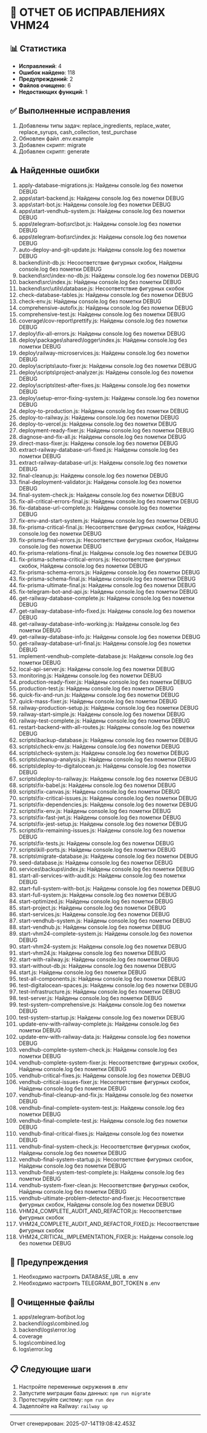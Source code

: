 # 🔧 ОТЧЕТ ОБ ИСПРАВЛЕНИЯХ VHM24

## 📊 Статистика

- **Исправлений**: 4
- **Ошибок найдено**: 118
- **Предупреждений**: 2
- **Файлов очищено**: 6
- **Недостающих функций**: 1

## ✅ Выполненные исправления

1. Добавлены типы задач: replace_ingredients, replace_water, replace_syrups, cash_collection, test_purchase
2. Обновлен файл .env.example
3. Добавлен скрипт: migrate
4. Добавлен скрипт: generate

## ⚠️ Найденные ошибки

1. apply-database-migrations.js: Найдены console.log без пометки DEBUG
2. apps\start-backend.js: Найдены console.log без пометки DEBUG
3. apps\start-bot.js: Найдены console.log без пометки DEBUG
4. apps\start-vendhub-system.js: Найдены console.log без пометки DEBUG
5. apps\telegram-bot\src\bot.js: Найдены console.log без пометки DEBUG
6. apps\telegram-bot\src\index.js: Найдены console.log без пометки DEBUG
7. auto-deploy-and-git-update.js: Найдены console.log без пометки DEBUG
8. backend\init-db.js: Несоответствие фигурных скобок, Найдены console.log без пометки DEBUG
9. backend\src\index-no-db.js: Найдены console.log без пометки DEBUG
10. backend\src\index.js: Найдены console.log без пометки DEBUG
11. backend\src\utils\database.js: Несоответствие фигурных скобок
12. check-database-tables.js: Найдены console.log без пометки DEBUG
13. check-env.js: Найдены console.log без пометки DEBUG
14. comprehensive-autofix.js: Найдены console.log без пометки DEBUG
15. comprehensive-test.js: Найдены console.log без пометки DEBUG
16. coverage\lcov-report\prettify.js: Найдены console.log без пометки DEBUG
17. deploy\fix-all-errors.js: Найдены console.log без пометки DEBUG
18. deploy\packages\shared\logger\index.js: Найдены console.log без пометки DEBUG
19. deploy\railway-microservices.js: Найдены console.log без пометки DEBUG
20. deploy\scripts\auto-fixer.js: Найдены console.log без пометки DEBUG
21. deploy\scripts\project-analyzer.js: Найдены console.log без пометки DEBUG
22. deploy\scripts\test-after-fixes.js: Найдены console.log без пометки DEBUG
23. deploy\setup-error-fixing-system.js: Найдены console.log без пометки DEBUG
24. deploy-to-production.js: Найдены console.log без пометки DEBUG
25. deploy-to-railway.js: Найдены console.log без пометки DEBUG
26. deploy-to-vercel.js: Найдены console.log без пометки DEBUG
27. deployment-ready-fixer.js: Найдены console.log без пометки DEBUG
28. diagnose-and-fix-all.js: Найдены console.log без пометки DEBUG
29. direct-mass-fixer.js: Найдены console.log без пометки DEBUG
30. extract-railway-database-url-fixed.js: Найдены console.log без пометки DEBUG
31. extract-railway-database-url.js: Найдены console.log без пометки DEBUG
32. final-cleanup.js: Найдены console.log без пометки DEBUG
33. final-deployment-validator.js: Найдены console.log без пометки DEBUG
34. final-system-check.js: Найдены console.log без пометки DEBUG
35. fix-all-critical-errors-final.js: Найдены console.log без пометки DEBUG
36. fix-database-url-complete.js: Найдены console.log без пометки DEBUG
37. fix-env-and-start-system.js: Найдены console.log без пометки DEBUG
38. fix-prisma-critical-final.js: Несоответствие фигурных скобок, Найдены console.log без пометки DEBUG
39. fix-prisma-final-errors.js: Несоответствие фигурных скобок, Найдены console.log без пометки DEBUG
40. fix-prisma-relations-final.js: Найдены console.log без пометки DEBUG
41. fix-prisma-schema-critical-errors.js: Несоответствие фигурных скобок, Найдены console.log без пометки DEBUG
42. fix-prisma-schema-errors.js: Найдены console.log без пометки DEBUG
43. fix-prisma-schema-final.js: Найдены console.log без пометки DEBUG
44. fix-prisma-ultimate-final.js: Найдены console.log без пометки DEBUG
45. fix-telegram-bot-and-api.js: Найдены console.log без пометки DEBUG
46. get-railway-database-complete.js: Найдены console.log без пометки DEBUG
47. get-railway-database-info-fixed.js: Найдены console.log без пометки DEBUG
48. get-railway-database-info-working.js: Найдены console.log без пометки DEBUG
49. get-railway-database-info.js: Найдены console.log без пометки DEBUG
50. get-railway-database-url-final.js: Найдены console.log без пометки DEBUG
51. implement-vendhub-complete-database.js: Найдены console.log без пометки DEBUG
52. local-api-server.js: Найдены console.log без пометки DEBUG
53. monitoring.js: Найдены console.log без пометки DEBUG
54. production-ready-fixer.js: Найдены console.log без пометки DEBUG
55. production-test.js: Найдены console.log без пометки DEBUG
56. quick-fix-and-run.js: Найдены console.log без пометки DEBUG
57. quick-mass-fixer.js: Найдены console.log без пометки DEBUG
58. railway-production-setup.js: Найдены console.log без пометки DEBUG
59. railway-start-simple.js: Найдены console.log без пометки DEBUG
60. railway-test-complete.js: Найдены console.log без пометки DEBUG
61. restart-backend-with-all-routes.js: Найдены console.log без пометки DEBUG
62. scripts\backup-database.js: Найдены console.log без пометки DEBUG
63. scripts\check-env.js: Найдены console.log без пометки DEBUG
64. scripts\check-system.js: Найдены console.log без пометки DEBUG
65. scripts\cleanup-analysis.js: Найдены console.log без пометки DEBUG
66. scripts\deploy-to-digitalocean.js: Найдены console.log без пометки DEBUG
67. scripts\deploy-to-railway.js: Найдены console.log без пометки DEBUG
68. scripts\fix-babel.js: Найдены console.log без пометки DEBUG
69. scripts\fix-canvas.js: Найдены console.log без пометки DEBUG
70. scripts\fix-critical-issues.js: Найдены console.log без пометки DEBUG
71. scripts\fix-dependencies.js: Найдены console.log без пометки DEBUG
72. scripts\fix-env.js: Найдены console.log без пометки DEBUG
73. scripts\fix-fast-jwt.js: Найдены console.log без пометки DEBUG
74. scripts\fix-jest-setup.js: Найдены console.log без пометки DEBUG
75. scripts\fix-remaining-issues.js: Найдены console.log без пометки DEBUG
76. scripts\fix-tests.js: Найдены console.log без пометки DEBUG
77. scripts\kill-ports.js: Найдены console.log без пометки DEBUG
78. scripts\migrate-database.js: Найдены console.log без пометки DEBUG
79. seed-database.js: Найдены console.log без пометки DEBUG
80. services\backups\index.js: Найдены console.log без пометки DEBUG
81. start-all-services-with-audit.js: Найдены console.log без пометки DEBUG
82. start-full-system-with-bot.js: Найдены console.log без пометки DEBUG
83. start-full-system.js: Найдены console.log без пометки DEBUG
84. start-optimized.js: Найдены console.log без пометки DEBUG
85. start-project.js: Найдены console.log без пометки DEBUG
86. start-services.js: Найдены console.log без пометки DEBUG
87. start-vendhub-system.js: Найдены console.log без пометки DEBUG
88. start-vendhub.js: Найдены console.log без пометки DEBUG
89. start-vhm24-complete-system.js: Найдены console.log без пометки DEBUG
90. start-vhm24-system.js: Найдены console.log без пометки DEBUG
91. start-vhm24.js: Найдены console.log без пометки DEBUG
92. start-with-railway.js: Найдены console.log без пометки DEBUG
93. start-without-db.js: Найдены console.log без пометки DEBUG
94. start.js: Найдены console.log без пометки DEBUG
95. test-all-components.js: Найдены console.log без пометки DEBUG
96. test-digitalocean-spaces.js: Найдены console.log без пометки DEBUG
97. test-infrastructure.js: Найдены console.log без пометки DEBUG
98. test-server.js: Найдены console.log без пометки DEBUG
99. test-system-comprehensive.js: Найдены console.log без пометки DEBUG
100. test-system-startup.js: Найдены console.log без пометки DEBUG
101. update-env-with-railway-complete.js: Найдены console.log без пометки DEBUG
102. update-env-with-railway-data.js: Найдены console.log без пометки DEBUG
103. vendhub-complete-system-check.js: Найдены console.log без пометки DEBUG
104. vendhub-complete-system-fixer.js: Несоответствие фигурных скобок, Найдены console.log без пометки DEBUG
105. vendhub-critical-fixes.js: Найдены console.log без пометки DEBUG
106. vendhub-critical-issues-fixer.js: Несоответствие фигурных скобок, Найдены console.log без пометки DEBUG
107. vendhub-final-cleanup-and-fix.js: Найдены console.log без пометки DEBUG
108. vendhub-final-complete-system-test.js: Найдены console.log без пометки DEBUG
109. vendhub-final-complete-test.js: Найдены console.log без пометки DEBUG
110. vendhub-final-critical-fixes.js: Найдены console.log без пометки DEBUG
111. vendhub-final-system-check.js: Несоответствие фигурных скобок, Найдены console.log без пометки DEBUG
112. vendhub-final-system-startup.js: Несоответствие фигурных скобок, Найдены console.log без пометки DEBUG
113. vendhub-final-system-test-complete.js: Найдены console.log без пометки DEBUG
114. vendhub-system-fixer-clean.js: Несоответствие фигурных скобок, Найдены console.log без пометки DEBUG
115. vendhub-ultimate-problem-detector-and-fixer.js: Несоответствие фигурных скобок, Найдены console.log без пометки DEBUG
116. VHM24_COMPLETE_AUDIT_AND_REFACTOR.js: Несоответствие фигурных скобок
117. VHM24_COMPLETE_AUDIT_AND_REFACTOR_FIXED.js: Несоответствие фигурных скобок
118. VHM24_CRITICAL_IMPLEMENTATION_FIXER.js: Найдены console.log без пометки DEBUG

## 🔔 Предупреждения

1. Необходимо настроить DATABASE_URL в .env
2. Необходимо настроить TELEGRAM_BOT_TOKEN в .env

## 🧹 Очищенные файлы

1. apps\telegram-bot\bot.log
2. backend\logs\combined.log
3. backend\logs\error.log
4. coverage
5. logs\combined.log
6. logs\error.log

## 📋 Следующие шаги

1. Настройте переменные окружения в .env
2. Запустите миграции базы данных: `npm run migrate`
3. Протестируйте систему: `npm run dev`
4. Задеплойте на Railway: `railway up`

---
Отчет сгенерирован: 2025-07-14T19:08:42.453Z
